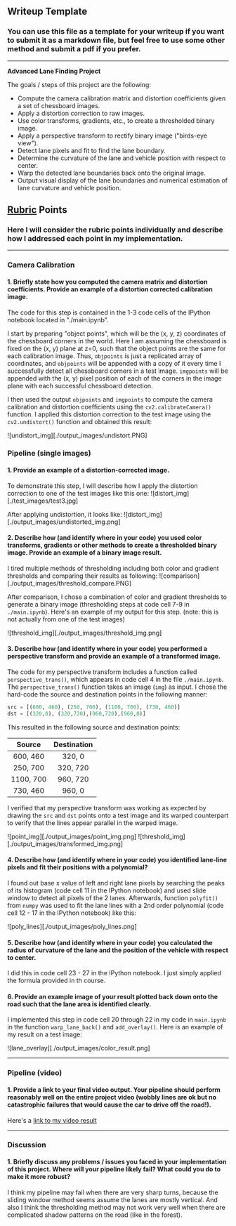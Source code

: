 ## Writeup Template

### You can use this file as a template for your writeup if you want to submit it as a markdown file, but feel free to use some other method and submit a pdf if you prefer.

---

**Advanced Lane Finding Project**

The goals / steps of this project are the following:

* Compute the camera calibration matrix and distortion coefficients given a set of chessboard images.
* Apply a distortion correction to raw images.
* Use color transforms, gradients, etc., to create a thresholded binary image.
* Apply a perspective transform to rectify binary image ("birds-eye view").
* Detect lane pixels and fit to find the lane boundary.
* Determine the curvature of the lane and vehicle position with respect to center.
* Warp the detected lane boundaries back onto the original image.
* Output visual display of the lane boundaries and numerical estimation of lane curvature and vehicle position.

[//]: # (Image References)

[image1]: ./examples/undistort_output.png "Undistorted"
[image2]: ./test_images/test1.jpg "Road Transformed"
[image3]: ./examples/binary_combo_example.jpg "Binary Example"
[image4]: ./examples/warped_straight_lines.jpg "Warp Example"
[image5]: ./examples/color_fit_lines.jpg "Fit Visual"
[image6]: ./examples/example_output.jpg "Output"
[video1]: ./project_video.mp4 "Video"

## [Rubric](https://review.udacity.com/#!/rubrics/571/view) Points

### Here I will consider the rubric points individually and describe how I addressed each point in my implementation.  

---


### Camera Calibration

#### 1. Briefly state how you computed the camera matrix and distortion coefficients. Provide an example of a distortion corrected calibration image.

The code for this step is contained in the 1-3 code cells of the IPython notebook located in "./main.ipynb".

I start by preparing "object points", which will be the (x, y, z) coordinates of the chessboard corners in the world. Here I am assuming the chessboard is fixed on the (x, y) plane at z=0, such that the object points are the same for each calibration image.  Thus, `objpoints` is just a replicated array of coordinates, and `objpoints` will be appended with a copy of it every time I successfully detect all chessboard corners in a test image.  `imgpoints` will be appended with the (x, y) pixel position of each of the corners in the image plane with each successful chessboard detection.  

I then used the output `objpoints` and `imgpoints` to compute the camera calibration and distortion coefficients using the `cv2.calibrateCamera()` function.  I applied this distortion correction to the test image using the `cv2.undistort()` function and obtained this result: 

![undistort_img][./output_images/undistort.PNG]

### Pipeline (single images)

#### 1. Provide an example of a distortion-corrected image.

To demonstrate this step, I will describe how I apply the distortion correction to one of the test images like this one:
![distort_img][./test_images/test3.jpg]

After applying undistortion, it looks like:
![distort_img][./output_images/undistorted_img.png]

#### 2. Describe how (and identify where in your code) you used color transforms, gradients or other methods to create a thresholded binary image.  Provide an example of a binary image result.

I tired multiple methods of thresholding including both color and gradient thresholds and comparing their results as following:
![comparison][./output_images/threshold_compare.PNG]

After comparison, I chose a combination of color and gradient thresholds to generate a binary image (thresholding steps at code cell 7-9 in `./main.ipynb`).  Here's an example of my output for this step.  (note: this is not actually from one of the test images)

![threshold_img][./output_images/threshold_img.png]

#### 3. Describe how (and identify where in your code) you performed a perspective transform and provide an example of a transformed image.

The code for my perspective transform includes a function called `perspective_trans()`, which appears in code cell 4 in the file `./main.ipynb`.  The `perspective_trans()` function takes an image (`img`) as input.  I chose the hard-code the source and destination points in the following manner:

```python
src = [(600, 460), (250, 700), (1100, 700), (730, 460)]
dst = [(320,0), (320,720),(960,720),(960,0)]
```

This resulted in the following source and destination points:

| Source        | Destination   | 
|:-------------:|:-------------:| 
| 600, 460      | 320, 0        | 
| 250, 700      | 320, 720      |
| 1100, 700     | 960, 720      |
| 730, 460      | 960, 0        |

I verified that my perspective transform was working as expected by drawing the `src` and `dst` points onto a test image and its warped counterpart to verify that the lines appear parallel in the warped image.

![point_img][./output_images/point_img.png]
![threshold_img][./output_images/transformed_img.png]

#### 4. Describe how (and identify where in your code) you identified lane-line pixels and fit their positions with a polynomial?

I found out base x value of left and right lane pixels by searching the peaks of its histogram (code cell 11 in the IPython notebook) and used slide window to detect all pixels of the 2 lanes. Afterwards, function `polyfit()` from `numpy` was used to fit the lane lines with a 2nd order polynomial (code cell 12 - 17 in the IPython notebook) like this:

![poly_lines][./output_images/poly_lines.png]

#### 5. Describe how (and identify where in your code) you calculated the radius of curvature of the lane and the position of the vehicle with respect to center.

I did this in code cell 23 - 27 in the IPython notebook. I just simply applied the formula provided in th course.

#### 6. Provide an example image of your result plotted back down onto the road such that the lane area is identified clearly.

I implemented this step in code cell 20 through 22 in my code in `main.ipynb` in the function `warp_lane_back()` and `add_overlay()`.  Here is an example of my result on a test image:

![lane_overlay][./output_images/color_result.png]

---

### Pipeline (video)

#### 1. Provide a link to your final video output.  Your pipeline should perform reasonably well on the entire project video (wobbly lines are ok but no catastrophic failures that would cause the car to drive off the road!).

Here's a [link to my video result](./project_video_result.mp4)

---

### Discussion

#### 1. Briefly discuss any problems / issues you faced in your implementation of this project.  Where will your pipeline likely fail?  What could you do to make it more robust?

I think my pipeline may fail when there are very sharp turns, because the sliding window method seems assume the lanes are mostly vertical. And also I think the thresholding method may not work very well when there are complicated shadow patterns on the road (like in the forest).
